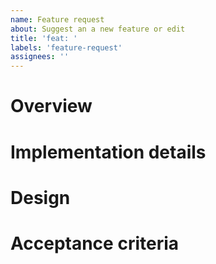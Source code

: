 ```yaml
---
name: Feature request
about: Suggest an a new feature or edit
title: 'feat: '
labels: 'feature-request'
assignees: ''
---
```


<!--
Thanks for taking the time to file a feature request! Please make sure you've read the "Opening Issues" section of our Contributing Guide:

https://github.com/Opentrons/opentrons/blob/edge/CONTRIBUTING.md#opening-issues

To ensure your issue can be addressed quickly, please fill out the sections below to the best of your ability!
-->

# Overview

<!--
Use this section to describe your issue at a high level. Please include some context about why you want this feature. What would this feature allow you to accomplish? Are there any workarounds you use to partially achieve your goal? Are there any issues you could find that may be related?
-->

# Implementation details

<!--
List any implementation steps, specs, or links to docs here.
-->

# Design

<!--
Attach design images here or link to applicable Zeplin files.
-->

# Acceptance criteria

<!--
A checklist of requirements and/or testing steps that must be complete before this feature is considered complete. This can also be used as a testing plan for associated PRs.
-->
